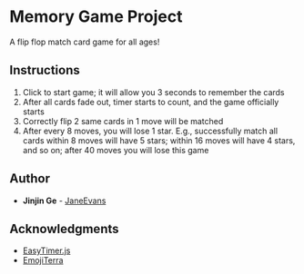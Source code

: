 # Memory Game Project
A flip flop match card game for all ages!

## Instructions
1. Click to start game; it will allow you 3 seconds to remember the cards
2. After all cards fade out, timer starts to count, and the game officially starts 
3. Correctly flip 2 same cards in 1 move will be matched
4. After every 8 moves, you will lose 1 star. E.g., successfully match all cards within 8 moves will have 5 stars; within 16 moves will have 4 stars, and so on; after 40 moves you will lose this game

## Author
* **Jinjin Ge** - [JaneEvans](https://janeevans.github.io/my-portfolio-website)

## Acknowledgments
* [EasyTimer.js](https://albert-gonzalez.github.io/easytimer.js/)
* [EmojiTerra](https://emojiterra.com/)
